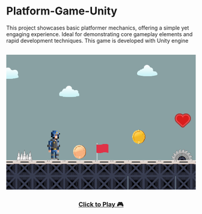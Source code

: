 # Platform-Game-Unity
This project showcases basic platformer mechanics, offering a simple yet engaging experience. Ideal for demonstrating core gameplay elements and rapid development techniques. This game is developed with Unity engine

![alt text](Preview.png)
---
### <center>[Click to Play 🎮 ](https://ali181818.github.io/Platform-Game-Unity)</center>
